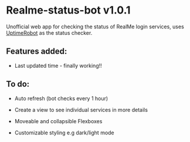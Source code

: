 # Realme-status-bot v1.0.1
Unofficial web app for checking the status of RealMe login services, uses [UptimeRobot](https://uptimerobot.com/) as the status checker.

## Features added: 
- Last updated time - finally working!! 


## To do:
 
- Auto refresh (bot checks every 1 hour)

- Create a view to see individual services in more details

- Moveable and collapsible Flexboxes

- Customizable styling e.g dark/light mode  
